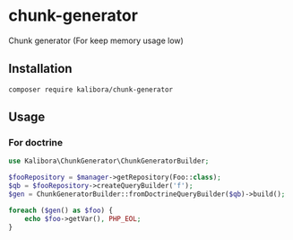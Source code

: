 # chunk-generator

Chunk generator (For keep memory usage low)

## Installation

```
composer require kalibora/chunk-generator
```

## Usage

### For doctrine

```php
use Kalibora\ChunkGenerator\ChunkGeneratorBuilder;

$fooRepository = $manager->getRepository(Foo::class);
$qb = $fooRepository->createQueryBuilder('f');
$gen = ChunkGeneratorBuilder::fromDoctrineQueryBuilder($qb)->build();

foreach ($gen() as $foo) {
    echo $foo->getVar(), PHP_EOL;
}
```
